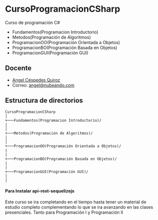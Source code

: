 # CursoProgramacionCSharp
Curso de programación C#

* Fundamentos(Programacion Introductorio)
* Metodos(Programación de Algoritmos)
* ProgramacionOO(Programación Orientada a Objetos)
* ProgramacionBO(Programación Basada en Objetos)
* ProgramacionGUI(Programación GUI)

## Docente

*  [Angel Céspedes Quiroz](https://bo.linkedin.com/in/acq1305)
*  Correo:  <angel@nubeando.com>

## Estructura de directorios

```
CursoProgramacionCSharp
│
+───Fundamentos(Programacion Introductorio)/		
|
│   
+───Metodos(Programación de Algoritmos)/
│				
│
+───ProgramacionOO(Programación Orientada a Objetos)/			 
|
|
+───ProgramacionBO(Programación Basada en Objetos)/ 
|
|
+───ProgramacionGUI(Programación GUI)/ 
│				
|
```

#### Para Instalar api-rest-sequelizejs

Este curso se ira completando en el tiempo hasta tener un material de estudio completo 
complementando lo que se ira avanzando en las clases presenciales.
Tanto para Programación I y Programación II
